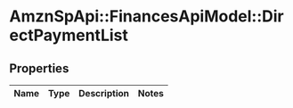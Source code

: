 # AmznSpApi::FinancesApiModel::DirectPaymentList

## Properties
Name | Type | Description | Notes
------------ | ------------- | ------------- | -------------

